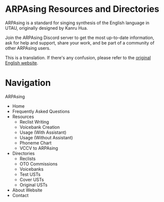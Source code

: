 # ARPAsing Resources and Directories

ARPAsing is a standard for singing synthesis of the English language in UTAU, originally designed by Kanru Hua.

Join the ARPAsing Discord server to get the most up-to-date information, ask for help and support, share your work, and be part of a community of other ARPAsing users.

This is a translation. If there's any confusion, please refer to the [original English website]().

# Navigation

ARPAsing
- Home
- Frequently Asked Questions
- Resources
	- Reclist Writing
	- Voicebank Creation
	- Usage (With Assistant)
	- Usage (Without Assistant)
	- Phoneme Chart
	- VCCV to ARPAsing
- Directories
	- Reclists
	- OTO Commissions
	- Voicebanks
	- Test USTs
	- Cover USTs
	- Original USTs
- About Website
- Contact
